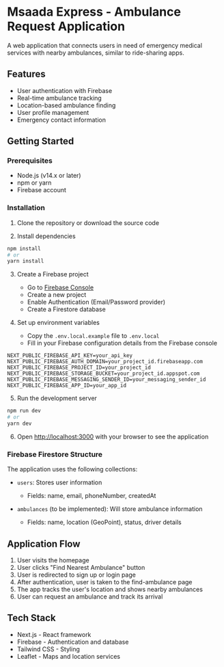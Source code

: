 # Msaada Express - Ambulance Request Application

A web application that connects users in need of emergency medical services with nearby ambulances, similar to ride-sharing apps.

## Features

- User authentication with Firebase
- Real-time ambulance tracking
- Location-based ambulance finding
- User profile management
- Emergency contact information

## Getting Started

### Prerequisites

- Node.js (v14.x or later)
- npm or yarn
- Firebase account

### Installation

1. Clone the repository or download the source code

2. Install dependencies
```bash
npm install
# or
yarn install
```

3. Create a Firebase project
   - Go to [Firebase Console](https://console.firebase.google.com/)
   - Create a new project
   - Enable Authentication (Email/Password provider)
   - Create a Firestore database

4. Set up environment variables
   - Copy the `.env.local.example` file to `.env.local`
   - Fill in your Firebase configuration details from the Firebase console

```
NEXT_PUBLIC_FIREBASE_API_KEY=your_api_key
NEXT_PUBLIC_FIREBASE_AUTH_DOMAIN=your_project_id.firebaseapp.com
NEXT_PUBLIC_FIREBASE_PROJECT_ID=your_project_id
NEXT_PUBLIC_FIREBASE_STORAGE_BUCKET=your_project_id.appspot.com
NEXT_PUBLIC_FIREBASE_MESSAGING_SENDER_ID=your_messaging_sender_id
NEXT_PUBLIC_FIREBASE_APP_ID=your_app_id
```

5. Run the development server
```bash
npm run dev
# or
yarn dev
```

6. Open [http://localhost:3000](http://localhost:3000) with your browser to see the application

### Firebase Firestore Structure

The application uses the following collections:

- `users`: Stores user information
  - Fields: name, email, phoneNumber, createdAt

- `ambulances` (to be implemented): Will store ambulance information
  - Fields: name, location (GeoPoint), status, driver details

## Application Flow

1. User visits the homepage
2. User clicks "Find Nearest Ambulance" button
3. User is redirected to sign up or login page
4. After authentication, user is taken to the find-ambulance page
5. The app tracks the user's location and shows nearby ambulances
6. User can request an ambulance and track its arrival

## Tech Stack

- Next.js - React framework
- Firebase - Authentication and database
- Tailwind CSS - Styling
- Leaflet - Maps and location services
